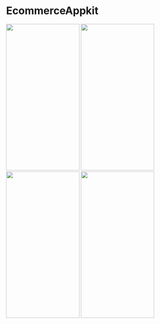 # EcommerceAppkit

<img src="https://github.com/daveotengo/EcommerceAppkit/assets/30934250/90a6f462-cf9f-46b8-bae3-695f01bf54aa" width="200" height="400" />

<img src="https://github.com/daveotengo/EcommerceAppkit/assets/30934250/e6dcc6de-d909-4a09-a2b1-a3ca9d28afed" width="200" height="400" />

<img src="https://github.com/daveotengo/EcommerceAppkit/assets/30934250/1c3ffb7d-3c7c-42c5-837f-5c3fc6aa0cdf" width="200" height="400" />


<img src="https://github.com/daveotengo/EcommerceAppkit/assets/30934250/0ecee2e9-1a76-4ed7-9828-39a736b962f1" width="200" height="400" />

